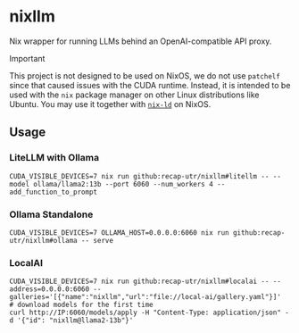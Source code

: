 # nixllm

Nix wrapper for running LLMs behind an OpenAI-compatible API proxy.

> [!important]
> This project is not designed to be used on NixOS, we do not use `patchelf` since that caused issues with the CUDA runtime.
> Instead, it is intended to be used with the `nix` package manager on other Linux distributions like Ubuntu.
> You may use it together with [`nix-ld`](https://github.com/Mic92/nix-ld) on NixOS.

## Usage

### LiteLLM with Ollama

```shell
CUDA_VISIBLE_DEVICES=7 nix run github:recap-utr/nixllm#litellm -- --model ollama/llama2:13b --port 6060 --num_workers 4 --add_function_to_prompt
```

### Ollama Standalone

```shell
CUDA_VISIBLE_DEVICES=7 OLLAMA_HOST=0.0.0.0:6060 nix run github:recap-utr/nixllm#ollama -- serve
```

### LocalAI

```shell
CUDA_VISIBLE_DEVICES=7 nix run github:recap-utr/nixllm#localai -- --address=0.0.0.0:6060 --galleries='[{"name":"nixllm","url":"file://local-ai/gallery.yaml"}]'
# download models for the first time
curl http://IP:6060/models/apply -H "Content-Type: application/json" -d '{"id": "nixllm@llama2-13b"}'
```
